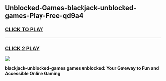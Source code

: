 
## Unblocked-Games-blackjack-unblocked-games-Play-Free-qd9a4
<h3>
<a href="https://premium76.site?title=blackjack-unblocked-games&ref=22A">CLICK TO PLAY</a></h3>
<hr>

<h3>
<a href="https://premium76.site?title=blackjack-unblocked-games&ref=22A">CLICK 2 PLAY</a>
  
</h3>

<a href="https://premium76.site?title=blackjack-unblocked-games&ref=22A"><img src="https://clearcache.store/games.png"></a>


**blackjack-unblocked-games games unblocked: Your Gateway to Fun and Accessible Online Gaming**
